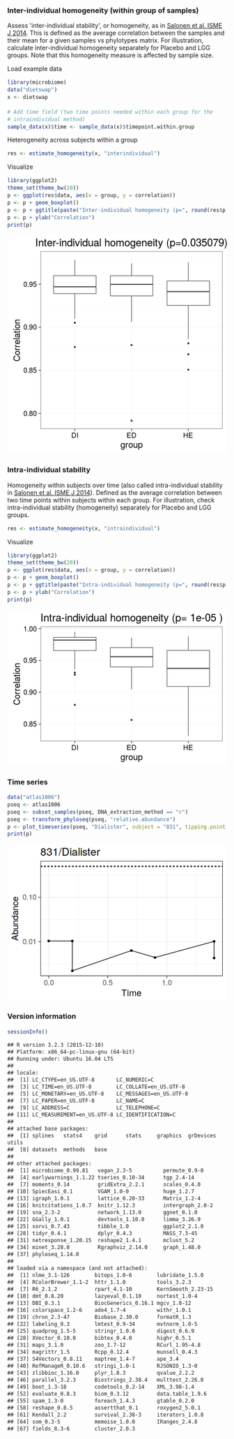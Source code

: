 ### Inter-individual homogeneity (within group of samples)

Assess 'inter-individual stability', or homogeneity, as in [Salonen et al. ISME J 2014](http://www.nature.com/ismej/journal/v8/n11/full/ismej201463a.html). This is defined as the average correlation between the samples and their mean for a given samples vs phylotypes matrix. For illustration, calculate inter-individual homogeneity separately for Placebo and LGG groups. Note that this homogeneity measure is affected by sample size.

Load example data


```r
library(microbiome)
data("dietswap")
x <- dietswap

# Add time field (two time points needed within each group for the 
# intraindividual method)
sample_data(x)$time <- sample_data(x)$timepoint.within.group
```


Heterogeneity across subjects within a group


```r
res <- estimate_homogeneity(x, "interindividual")
```


Visualize


```r
library(ggplot2)
theme_set(theme_bw(20))
p <- ggplot(res$data, aes(x = group, y = correlation))
p <- p + geom_boxplot()
p <- p + ggtitle(paste("Inter-individual homogeneity (p=", round(res$p.value, 6), ")", sep = ""))
p <- p + ylab("Correlation")
print(p)
```

![plot of chunk homogeneity-example2d](figure/homogeneity-example2d-1.png)


### Intra-individual stability

Homogeneity within subjects over time (also called intra-individual stability in [Salonen et al. ISME J 2014](http://www.nature.com/ismej/journal/v8/n11/full/ismej201463a.html)). Defined as the average correlation between two time points within subjects within each group. For illustration, check intra-individual stability (homogeneity) separately for Placebo and LGG groups.


```r
res <- estimate_homogeneity(x, "intraindividual")
```


Visualize


```r
library(ggplot2)
theme_set(theme_bw(20))
p <- ggplot(res$data, aes(x = group, y = correlation))
p <- p + geom_boxplot()
p <- p + ggtitle(paste("Intra-individual homogeneity (p=", round(res$p.value, 6), ")"))
p <- p + ylab("Correlation")
print(p)
```

![plot of chunk homogeneity-intra](figure/homogeneity-intra-1.png)


### Time series


```r
data("atlas1006")
pseq <- atlas1006
pseq <- subset_samples(pseq, DNA_extraction_method == "r")
pseq <- transform_phyloseq(pseq, "relative.abundance")
p <- plot_timeseries(pseq, "Dialister", subject = "831", tipping.point = 0.5)
print(p)
```

![plot of chunk homogeneity-timeseries](figure/homogeneity-timeseries-1.png)

### Version information


```r
sessionInfo()
```

```
## R version 3.2.3 (2015-12-10)
## Platform: x86_64-pc-linux-gnu (64-bit)
## Running under: Ubuntu 16.04 LTS
## 
## locale:
##  [1] LC_CTYPE=en_US.UTF-8       LC_NUMERIC=C              
##  [3] LC_TIME=en_US.UTF-8        LC_COLLATE=en_US.UTF-8    
##  [5] LC_MONETARY=en_US.UTF-8    LC_MESSAGES=en_US.UTF-8   
##  [7] LC_PAPER=en_US.UTF-8       LC_NAME=C                 
##  [9] LC_ADDRESS=C               LC_TELEPHONE=C            
## [11] LC_MEASUREMENT=en_US.UTF-8 LC_IDENTIFICATION=C       
## 
## attached base packages:
##  [1] splines   stats4    grid      stats     graphics  grDevices utils    
##  [8] datasets  methods   base     
## 
## other attached packages:
##  [1] microbiome_0.99.81   vegan_2.3-5          permute_0.9-0       
##  [4] earlywarnings_1.1.22 tseries_0.10-34      tgp_2.4-14          
##  [7] moments_0.14         gridExtra_2.2.1      scales_0.4.0        
## [10] SpiecEasi_0.1        VGAM_1.0-0           huge_1.2.7          
## [13] igraph_1.0.1         lattice_0.20-33      Matrix_1.2-4        
## [16] knitcitations_1.0.7  knitr_1.12.3         intergraph_2.0-2    
## [19] sna_2.3-2            network_1.13.0       ggnet_0.1.0         
## [22] GGally_1.0.1         devtools_1.10.0      limma_3.26.9        
## [25] sorvi_0.7.43         tibble_1.0           ggplot2_2.1.0       
## [28] tidyr_0.4.1          dplyr_0.4.3          MASS_7.3-45         
## [31] netresponse_1.20.15  reshape2_1.4.1       mclust_5.2          
## [34] minet_3.28.0         Rgraphviz_2.14.0     graph_1.48.0        
## [37] phyloseq_1.14.0     
## 
## loaded via a namespace (and not attached):
##  [1] nlme_3.1-126        bitops_1.0-6        lubridate_1.5.0    
##  [4] RColorBrewer_1.1-2  httr_1.1.0          tools_3.2.3        
##  [7] R6_2.1.2            rpart_4.1-10        KernSmooth_2.23-15 
## [10] dmt_0.8.20          lazyeval_0.1.10     nortest_1.0-4      
## [13] DBI_0.3.1           BiocGenerics_0.16.1 mgcv_1.8-12        
## [16] colorspace_1.2-6    ade4_1.7-4          withr_1.0.1        
## [19] chron_2.3-47        Biobase_2.30.0      formatR_1.3        
## [22] labeling_0.3        lmtest_0.9-34       mvtnorm_1.0-5      
## [25] quadprog_1.5-5      stringr_1.0.0       digest_0.6.9       
## [28] XVector_0.10.0      bibtex_0.4.0        highr_0.5.1        
## [31] maps_3.1.0          zoo_1.7-12          RCurl_1.95-4.8     
## [34] magrittr_1.5        Rcpp_0.12.4         munsell_0.4.3      
## [37] S4Vectors_0.8.11    maptree_1.4-7       ape_3.4            
## [40] RefManageR_0.10.6   stringi_1.0-1       RJSONIO_1.3-0      
## [43] zlibbioc_1.16.0     plyr_1.8.3          qvalue_2.2.2       
## [46] parallel_3.2.3      Biostrings_2.38.4   multtest_2.26.0    
## [49] boot_1.3-18         codetools_0.2-14    XML_3.98-1.4       
## [52] evaluate_0.8.3      biom_0.3.12         data.table_1.9.6   
## [55] spam_1.3-0          foreach_1.4.3       gtable_0.2.0       
## [58] reshape_0.8.5       assertthat_0.1      roxygen2_5.0.1     
## [61] Kendall_2.2         survival_2.38-3     iterators_1.0.8    
## [64] som_0.3-5           memoise_1.0.0       IRanges_2.4.8      
## [67] fields_8.3-6        cluster_2.0.3
```

